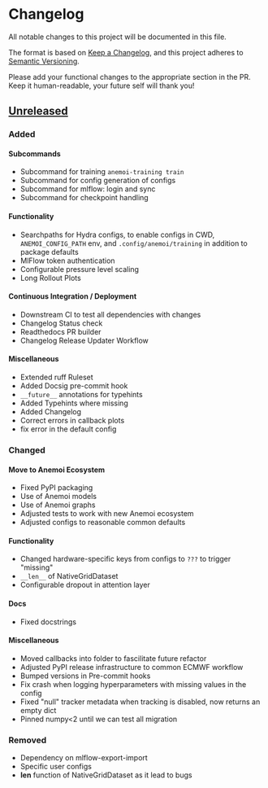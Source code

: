 # Changelog

All notable changes to this project will be documented in this file.

The format is based on [Keep a Changelog](https://keepachangelog.com/en/1.1.0/),
and this project adheres to [Semantic Versioning](https://semver.org/spec/v2.0.0.html).

Please add your functional changes to the appropriate section in the PR.
Keep it human-readable, your future self will thank you!

## [Unreleased]

### Added

#### Subcommands
 - Subcommand for training `anemoi-training train`
 - Subcommand for config generation of configs
 - Subcommand for mlflow: login and sync
 - Subcommand for checkpoint handling

#### Functionality
 - Searchpaths for Hydra configs, to enable configs in CWD, `ANEMOI_CONFIG_PATH` env, and `.config/anemoi/training` in addition to package defaults
 - MlFlow token authentication
 - Configurable pressure level scaling
 - Long Rollout Plots

#### Continuous Integration / Deployment
 - Downstream CI to test all dependencies with changes
 - Changelog Status check
 - Readthedocs PR builder
 - Changelog Release Updater Workflow

#### Miscellaneous
 - Extended ruff Ruleset
 - Added Docsig pre-commit hook
 - `__future__` annotations for typehints
 - Added Typehints where missing
 - Added Changelog
 - Correct errors in callback plots
 - fix error in the default config

### Changed

#### Move to Anemoi Ecosystem
 - Fixed PyPI packaging
 - Use of Anemoi models
 - Use of Anemoi graphs
 - Adjusted tests to work with new Anemoi ecosystem
 - Adjusted configs to reasonable common defaults

#### Functionality
 - Changed hardware-specific keys from configs to `???` to trigger "missing"
 - `__len__` of NativeGridDataset
 - Configurable dropout in attention layer

#### Docs
 - Fixed docstrings

#### Miscellaneous
 - Moved callbacks into folder to fascilitate future refactor
 - Adjusted PyPI release infrastructure to common ECMWF workflow
 - Bumped versions in Pre-commit hooks
 - Fix crash when logging hyperparameters with missing values in the config
 - Fixed "null" tracker metadata when tracking is disabled, now returns an empty dict
 - Pinned numpy<2 until we can test all migration

### Removed
 - Dependency on mlflow-export-import
 - Specific user configs
 - __len__ function of NativeGridDataset as it lead to bugs

<!-- Add Git Diffs for Links above -->

[unreleased]: https://github.com/ecmwf/anemoi-training/compare/x.x.x...HEAD
